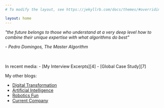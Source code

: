 ```yaml
---
# To modify the layout, see https://jekyllrb.com/docs/themes/#overriding-theme-defaults

layout: home
---
```


<p><i>"the future belongs to those who understand at a very deep level how to combine their unique expertise with what algorithms do best"</i></p>
<p><i>- Pedro Domingos, The Master Algorithm</i></p>

<br />
<br />
In recent media:
- [My Interview Excerpts][4]
- [Global Case Study][7]

My other blogs:
- [Digital Transformation][1] 
- [Artificial Intelligence][2] 
- [Robotics Fun][3]
- [Current Company][5]

[1]: https://worksmartz.wordpress.com/
[2]: https://autany.wordpress.com/
[3]: https://rawatlabz.wordpress.com/
[4]: https://customers.microsoft.com/en-us/story/836551-australian-catholic-university-higher-education-teams
[5]: https://www.espire.com/blog/bloggers/rajendra-rawat?auth=Rajendra%20Rawat#!
[6]: https://www.espire.com/about-us/team/rajendra-rawat
[7]: https://news.microsoft.com/en-au/features/australian-catholic-university-harnesses-cloud-data-and-ai-to-spur-staff-and-student-success/
